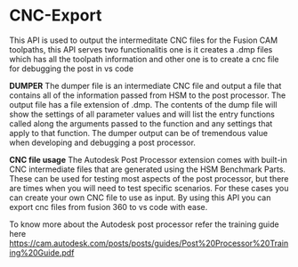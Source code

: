 # CNC-Export
This API is used to output the intermeditate CNC files for the Fusion CAM toolpaths, this API serves two functionalitis one is it creates a .dmp files which has all the toolpath information and other one is to create a cnc file for debugging the post in vs code

**DUMPER**
The dumper file is an intermediate CNC file and output a file that contains all of the information passed from HSM to the post processor. The output file has a file extension of .dmp. The contents of the dump file will show the settings of all parameter values and will list the entry functions called along the arguments passed to the function and any settings that apply to that function. The dumper output can be of tremendous value when developing and debugging a post processor.

**CNC file usage**
The Autodesk Post Processor extension comes with built-in CNC intermediate files that are generated using the HSM Benchmark Parts. These can be used for testing most aspects of the post processor, but there are times when you will need to test specific scenarios. For these cases you can create your own CNC file to use as input.
By using this API you can export cnc files from fusion 360 to vs code with ease.

To know more about the Autodesk post processor refer the training guide here https://cam.autodesk.com/posts/posts/guides/Post%20Processor%20Training%20Guide.pdf

